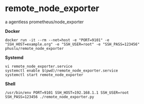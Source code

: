 # remote_node_exporter
a agentless prometheus/node_exporter

**Docker**
```
docker run -it --rm --net=host -e "PORT=9101" -e "SSH_HOST=example.org" -e "SSH_USER=root" -e "SSH_PASS=123456" phuslu/remote_node_exporter
```

**Systemd**
```
vi remote_node_exporter.service
systemctl enable $(pwd)/remote_node_exporter.service
systemctl start remote_node_exporter
```

**Shell**
```
/usr/bin/env PORT=9101 SSH_HOST=192.168.1.1 SSH_USER=root SSH_PASS=123456 ./remote_node_exporter.py
```
